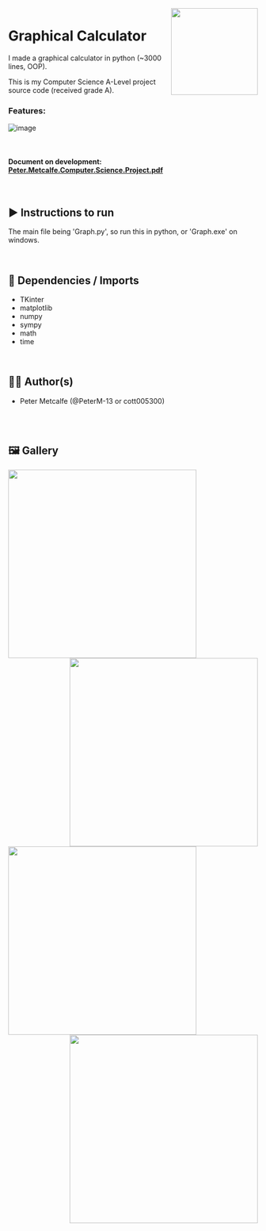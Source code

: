 <img width="175px" align="right" src="https://user-images.githubusercontent.com/104497542/211028733-0e3d8989-15a9-4ed6-a466-8f18916e1035.png"/>

# Graphical Calculator

I made a graphical calculator in python (~3000 lines, OOP).

This is my Computer Science A-Level project source code (received grade A).

### Features:

![image](https://user-images.githubusercontent.com/104497542/210770871-e8c843c4-36aa-41f0-8189-b69c8585014a.png)

</br>

#### Document on development: [Peter.Metcalfe.Computer.Science.Project.pdf](https://github.com/PeterM-13/Graph-Project/files/10351775/Peter.Metcalfe.Computer.Science.Project.pdf)

</br>

## ▶️ Instructions to run
The main file being 'Graph.py', so run this in python, or 'Graph.exe' on windows.

</br>

## 📂 Dependencies / Imports
- TKinter
- matplotlib
- numpy
- sympy
- math
- time

</br>

## 👨‍💻 Author(s)
- Peter Metcalfe (@PeterM-13 or cott005300)

</br>
</br>

## 🖼 Gallery
<img width="380px" align="left" src="https://user-images.githubusercontent.com/104497542/210879770-b4c235d8-5172-47a6-bdbc-8c1378d19f57.png"/>
<img width="380px" align="right" src="https://user-images.githubusercontent.com/104497542/210879955-42d17e2e-70fc-41d8-8c15-d1f2b7644b1f.png"/>
<img width="380px" align="left" src="https://user-images.githubusercontent.com/104497542/210879844-2fcf265a-3077-42cf-b3b0-0bc5dd4c69fc.png"/>
<img width="380px" align="right"src="https://user-images.githubusercontent.com/104497542/211027852-54131a34-ad46-47e7-984c-0dc4f7654b49.png"/>

